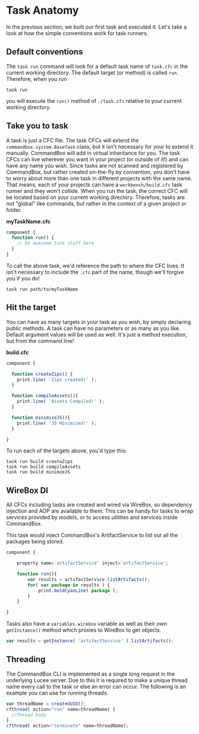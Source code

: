 # Task Anatomy

In the previous section, we built our first task and executed it. Let's take a look at how the simple conventions work for task runners.

## Default conventions

The `task run` command will look for a default task name of `task.cfc` in the current working directory. The default target \(or method\) is called `run`. Therefore, when you run

```text
task run
```

you will execute the `run()` method of `./task.cfc` relative to your current working directory.

## Take you to task

A task is just a CFC file. The task CFCs will extend the `commandbox.system.BaseTask` class, but it isn't necessary for your to extend it manually. CommandBox will add in virtual inheritance for you. The task CFCs can live wherever you want in your project \(or outside of it!\) and can have any name you wish. Since tasks are not scanned and registered by CommandBox, but rather created on-the-fly by convention, you don't have to worry about more than one task in different projects with the same name. That means, each of your projects can have a `workbench/build.cfc` task runner and they won't collide. When you run the task, the correct CFC will be located based on your current working directory. Therefore, tasks are not "global" like commands, but rather in the context of a given project or folder.

**myTaskName.cfc**

```javascript
component {
  function run() {
    // Do awesome task stuff here
  }
}
```

To call the above task, we'd reference the path to where the CFC lives. It isn't necessary to include the `.cfc` part of the name, though we'll forgive you if you do!

```text
task run path/to/myTaskName
```

## Hit the target

You can have as many targets in your task as you wish, by simply declaring public methods. A task can have no parameters or as many as you like. Default argument values will be used as well. It's just a method execution, but from the command line!

**build.cfc**

```javascript
component {

  function createZips() {
    print.line( 'Zips created!' );
  }

  function compileAssets(){
    print.line( 'Assets Compiled!' );
  }

  function minimizeJS(){
    print.line( 'JS Minimized!' );
  }

}
```

To run each of the targets above, you'd type this:

```text
task run build createZips
task run build compileAssets
task run build minimzeJS
```

## WireBox DI

All CFCs including tasks are created and wired via WireBox, so dependency injection and AOP are available to them. This can be handy for tasks to wrap services provided by models, or to access utilities and services inside CommandBox.

This task would inject CommandBox's ArtifactService to list out all the packages being stored.

```javascript
component {

    property name='artifactService' inject='artifactService';

    function run(){
        var results = artifactService.listArtifacts();
        for( var package in results ) {
            print.boldCyanLine( package );
        }
    }

}
```

Tasks also have a `variables.wirebox` variable as well as their own `getInstance()` method which proxies to WireBox to get objects.

```javascript
var results = getInstance( 'artifactService' ).listArtifacts();
```

## Threading

The CommandBox CLI is implemented as a single long request in the underlying Lucee server. Due to this it is required to make a unique thread name every call to the task or else an error can occur. The following is an example you can use for running threads.

```javascript
var threadName = createGUID();
cfthread( action="run" name=threadName) {
  //Thread body
}
cfthread( action="terminate" name=threadName);
```

